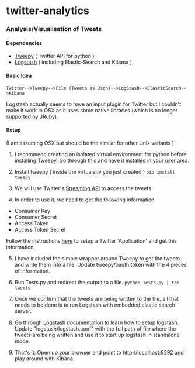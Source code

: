 twitter-analytics
=================

### Analysis/Visualisation of Tweets 

#### Dependencies
* [Tweepy](https://github.com/tweepy/tweepy) ( Twitter API for python )
* [Logstash](http://logstash.net/) ( including Elastic-Search and Kibana )

#### Basic Idea
    Twitter-->Tweepy-->File (Tweets as Json)-->LogStash-->ElasticSearch-->Kibana
Logstash actually seems to have an input plugin for Twitter but I couldn't make it work in OSX as it uses some native libraries (which is no longer supported by JRuby).
    
#### Setup 
(I am assuming OSX but should be the similar for other Unix variants )

1. I recommend creating an isolated virtual environment for python before installing Tweepy. Go through [this](https://pypi.python.org/pypi/virtualenv) and have it installed in your user area.
2. Install tweepy ( inside the virtualenv you just created )
    `pip install tweepy`
     
3. We will use Twitter's [Streaming API](https://dev.twitter.com/docs/streaming-apis) to access the tweets. 
4. In order to use it, we need to  get the following information
 * Consumer Key
 * Consumer Secret
 * Access Token 
 * Access Token Secret
  
Follow the instructions [here](https://dev.twitter.com/docs/auth/tokens-devtwittercom) to setup a Twitter 'Application' and get this information.

5. I have included the simple wrapper around Tweepy to get the tweets and write them into a file. 
   Update tweepy/oauth.token with the 4 pieces of information.
   
6. Run Tests.py and redirect the output to a file.
    `python Tests.py | tee tweets`
    
7. Once we confirm that the tweets are being written to the file, all that needs to be done is to run Logstash with embedded elastic search server.

8. Go through [Logstash documentation](http://logstash.net/docs/1.2.1/tutorials/getting-started-simple) to learn how to setup logstash. Update "logstash/logstash.conf" with the full path of file where the tweets are being written and use it to start up logstash in standalone mode.

9. That's it. Open up your browser and point to http://localhost:9292 and play around with Kibana.



    